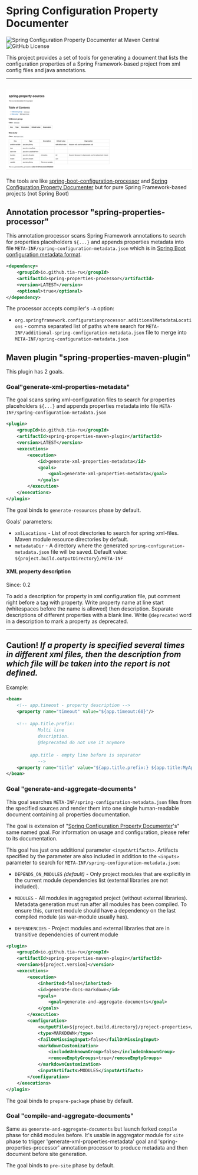 # Spring Configuration Property Documenter
![Spring Configuration Property Documenter at Maven Central](https://img.shields.io/maven-central/v/io.github.tia-ru/spring-configuration-properties?style=plastic&logo=apachemaven&logoColor=%23C71A36)
![GitHub License](https://img.shields.io/github/license/tia-ru/spring-configuration-properties?style=plastic) 

This project provides a set of tools for generating a document that lists the configuration properties of
a Spring Framework-based project from xml config files and java annotations.

-------
![](doc/images/markdown-result.png "Result example")
-------
The tools are like [spring-boot-configuration-processor](https://docs.spring.io/spring-boot/specification/configuration-metadata/annotation-processor.html)
and [Spring Configuration Property Documenter](https://github.com/rodnansol/spring-configuration-property-documenter)
but for pure Spring Framework-based projects (not Spring Boot)

## Annotation processor "spring-properties-processor"

This annotation processor scans Spring Framework annotations to search for properties placeholders `${...}`
and appends properties metadata into file `META-INF/spring-configuration-metadata.json` which is in [Spring Boot configuration
metadata format](https://docs.spring.io/spring-boot/specification/configuration-metadata/format.html).

```xml
<dependency>
    <groupId>io.github.tia-ru</groupId>
    <artifactId>spring-properties-processor</artifactId>
    <version>LATEST</version>
    <optional>true</optional>
</dependency>
```
The processor accepts compiler's `-A` option: 
- `org.springframework.configurationprocessor.additionalMetadataLocations` - comma separated list of paths where search for
   `META-INF/additional-spring-configuration-metadata.json` file to merge into `META-INF/spring-configuration-metadata.json`

## Maven plugin "spring-properties-maven-plugin"
This plugin has 2 goals.

### Goal"generate-xml-properties-metadata"
The goal scans spring xml-configuration files to search for properties placeholders `${...}`
and appends properties metadata into file `META-INF/spring-configuration-metadata.json`

```xml
<plugin>
    <groupId>io.github.tia-ru</groupId>
    <artifactId>spring-properties-maven-plugin</artifactId>
    <version>LATEST</version>
    <executions>
        <execution>
            <id>generate-xml-properties-metadata</id>
            <goals>
                <goal>generate-xml-properties-metadata</goal>
            </goals>
        </execution>
    </executions>
</plugin>
```
The goal binds to `generate-resources` phase by default.

Goals' parameters:
- `xmlLocations` -  List of root directories to search for spring xml-files. Maven module resource directories by default.
- `metadataDir` - A directory where the generated `spring-configuration-metadata.json` file will be saved.
                  Default value: `${project.build.outputDirectory}/META-INF`

#### XML property description
Since: 0.2

To add a description for property in xml configuration file, put comment right before a tag with property.
Write property name at line start (whitespaces before the name is allowed) then description.
Separate descriptions of different properties with a blank line.
Write `@deprecated` word in a description to mark a property as deprecated.

---
**Caution!** _If a property is specified several times in different xml files, 
then the description from which file will be taken into the report is not defined._
----

Example:

```xml
<bean>
    <!-- app.timeout - property description -->
    <property name="timeout" value="${app.timeout:60}"/>
    
    <!-- app.title.prefix:
            Multi line 
            description.
            @deprecated do not use it anymore
         
         app.title - empty line before is separator            
            -->
    <property name="title" value="${app.title.prefix:} ${app.title:MyApp}"/>
</bean>
```
### Goal "generate-and-aggregate-documents"

This goal searches `META-INF/spring-configuration-metadata.json` files from the specified sources
and render them into one single human-readable document containing all properties documentation.

The goal is extension of "[Spring Configuration Property Documenter](https://github.com/rodnansol/spring-configuration-property-documenter)'s"
same named goal. For information on usage and configuration, please refer to its documentation.

This goal has just one additional parameter `<inputArtifacts>`. Artifacts specified by the parameter are also included 
in addition to the `<inputs>` parameter to search for `META-INF/spring-configuration-metadata.json`:

- `DEPENDS_ON_MODULES` _(default)_ - Only project modules that are explicitly in the current module dependencies list (external libraries are not included).
 
- `MODULES` - All modules in aggregated project (without external libraries). Metadata generation must run after all modules has been compiled.
  To ensure this, current module should have a dependency on the last compiled module (as war-module usually has).

- `DEPENDENCIES` - Project modules and external libraries that are in transitive dependencies of current module


```xml
<plugin>
    <groupId>io.github.tia-ru</groupId>
    <artifactId>spring-properties-maven-plugin</artifactId>
    <version>${project.version}</version>
    <executions>
        <execution>
            <inherited>false</inherited>
            <id>generate-docs-markdown</id>
            <goals>
                <goal>generate-and-aggregate-documents</goal>
            </goals>
        </execution>
        <configuration>
            <outputFile>${project.build.directory}/project-properties</outputFile>                 
            <type>MARKDOWN</type>
            <failOnMissingInput>false</failOnMissingInput>
            <markdownCustomization>
                <includeUnknownGroup>false</includeUnknownGroup>
                <removeEmptyGroups>true</removeEmptyGroups>                        
            </markdownCustomization>                    
            <inputArtifacts>MODULES</inputArtifacts>
        </configuration>
    </executions>                
</plugin>
```
The goal binds to `prepare-package` phase by default.

### Goal "compile-and-aggregate-documents"
Same as `generate-and-aggregate-documents` but launch forked `compile` phase for child modules before.
It's usable in aggregator module for `site` phase to trigger 'generate-xml-properties-metadata' goal
and 'spring-properties-processor' annotation processor to produce metadata and then document before site generation.

The goal binds to `pre-site` phase by default.